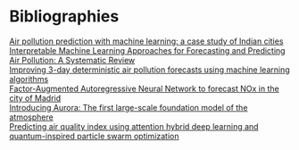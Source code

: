 # Bibliographies

[Air pollution prediction with machine learning: a case study of Indian cities](https://www.ncbi.nlm.nih.gov/pmc/articles/PMC9107909/)  <br>
[Interpretable Machine Learning Approaches for Forecasting and Predicting Air Pollution: A Systematic Review](https://aaqr.org/articles/aaqr-23-06-oa-0151 "Interpretable Machine Learning  Approaches for Forecasting and Predicting Air Pollution: A Systematic Review")  <br>
[ Improving 3-day deterministic air pollution forecasts using machine learning algorithms](https://acp.copernicus.org/articles/24/807/2024/)  <br>
[Factor-Augmented Autoregressive Neural Network to forecast NOx in the city of Madrid](https://www.sciencedirect.com/science/article/pii/S0038012124001575?via%3Dihub#sec5)  <br>
[Introducing Aurora: The first large-scale foundation model of the atmosphere](https://www.microsoft.com/en-us/research/blog/introducing-aurora-the-first-large-scale-foundation-model-of-the-atmosphere/)  <br>
[ Predicting air quality index using attention hybrid deep learning and quantum-inspired particle swarm optimization](https://journalofbigdata.springeropen.com/articles/10.1186/s40537-024-00926-5#Sec11)
